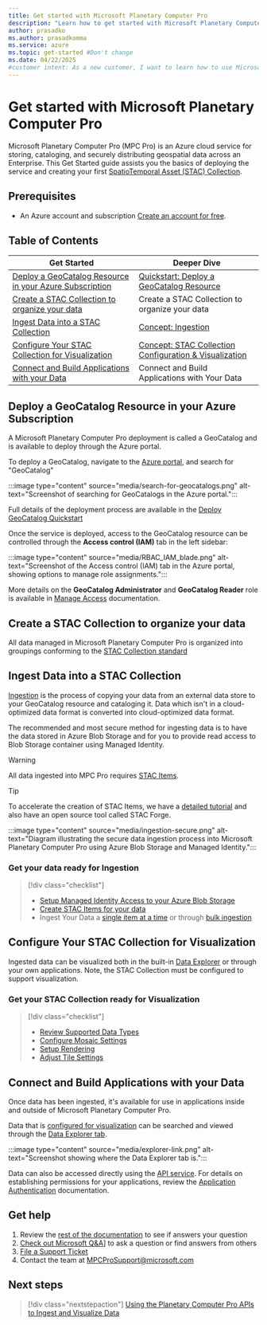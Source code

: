 ```yaml
---
title: Get started with Microsoft Planetary Computer Pro
description: "Learn how to get started with Microsoft Planetary Computer Pro by provisioning a GeoCatalog, organizing geospatial data using STAC collections, ingesting assets, and exploring datasets through APIs and visualization tools"
author: prasadko
ms.author: prasadkomma
ms.service: azure
ms.topic: get-started #Don't change
ms.date: 04/22/2025
#customer intent: As a new customer, I want to learn how to use Microsoft Planetary Computer Pro to solve my geospatial data management challenges.
---
```


# Get started with Microsoft Planetary Computer Pro

Microsoft Planetary Computer Pro (MPC Pro) is an Azure cloud service for storing, cataloging, and securely distributing geospatial data across an Enterprise. This Get Started guide assists you the basics of deploying the service and creating your first [SpatioTemporal Asset (STAC) Collection](./stac-overview.md). 

## Prerequisites

- An Azure account and subscription [Create an account for free](https://azure.microsoft.com/free/?WT.mc_id=A261C142F).

## Table of Contents

| Get Started                     | Deeper Dive                                   |
|-------------------------------------|-----------------------------------------|
| [Deploy a GeoCatalog Resource in your Azure Subscription](#deploy-a-geocatalog-resource-in-your-azure-subscription) | [Quickstart: Deploy a GeoCatalog Resource](/deploy-geocatalog-resource.md)            |
| [Create a STAC Collection to organize your data](#create-a-stac-collection-to-organize-your-data) | Create a STAC Collection to organize your data                |
| [Ingest Data into a STAC Collection](#ingest-data-into-a-stac-collection) | [Concept: Ingestion](./ingestion-overview.md)      |
| [Configure Your STAC Collection for Visualization](#configure-your-stac-collection-for-visualization) | [Concept: STAC Collection Configuration & Visualization](./stac-collection-configuration.md)  |
| [Connect and Build Applications with your Data](#connect-and-build-applications-with-your-data) | Connect and Build Applications with Your Data |

## Deploy a GeoCatalog Resource in your Azure Subscription

A Microsoft Planetary Computer Pro deployment is called a GeoCatalog and is available to deploy through the Azure portal. 

To deploy a GeoCatalog, navigate to the [Azure portal](https://portal.azure.com/), and search for "GeoCatalog"

:::image type="content" source="media/search-for-geocatalogs.png" alt-text="Screenshot of searching for GeoCatalogs in the Azure portal.":::

Full details of the deployment process are available in the [Deploy GeoCatalog Quickstart](./deploy-geocatalog-resource.md)

Once the service is deployed, access to the GeoCatalog resource can be controlled through the **Access control (IAM)** tab in the left sidebar:

:::image type="content" source="media/RBAC_IAM_blade.png" alt-text="Screenshot of the Access control (IAM) tab in the Azure portal, showing options to manage role assignments.":::

More details on the **GeoCatalog Administrator** and **GeoCatalog Reader** role is available in [Manage Access](./manage-access.md) documentation.

## Create a STAC Collection to organize your data

All data managed in Microsoft Planetary Computer Pro is organized into groupings conforming to the [STAC Collection standard](./stac-overview.md#stac-collections) 

<!-- TODO, Add Screenshot showing where to create collection and then link to Create Collection Quickstart

-->

## Ingest Data into a STAC Collection

[Ingestion](./ingestion-overview.md) is the process of copying your data from an external data store to your GeoCatalog resource and cataloging it. Data which isn't in a cloud-optimized data format is converted into cloud-optimized data format. 

The recommended and most secure method for ingesting data is to have the data stored in Azure Blob Storage and for you to provide read access to Blob Storage container using Managed Identity. 

>[!WARNING]
>All data ingested into MPC Pro requires [STAC Items](./stac-overview.md#introduction-to-stac-items). 

>[!TIP]
> To accelerate the creation of STAC Items, we have a [detailed tutorial](./create-stac-item.md) and also have an open source tool called STAC Forge.

:::image type="content" source="media/ingestion-secure.png" alt-text="Diagram illustrating the secure data ingestion process into Microsoft Planetary Computer Pro using Azure Blob Storage and Managed Identity.":::

### Get your data ready for Ingestion
> [!div class="checklist"]
> * [Setup Managed Identity Access to your Azure Blob Storage](./setup-ingestion-credentials-managed-identity.md)
> * [Create STAC Items for your data](./create-stac-item.md)
> * Ingest Your Data a [single item at a time](./add-stac-item-to-collection.md) or through [bulk ingestion](./bulk-ingestion-api.md)


## Configure Your STAC Collection for Visualization

Ingested data can be visualized both in the built-in [Data Explorer](./use-explorer.md) or through your own applications. Note, the STAC Collection must be configured to support visualization. 

<!-- TODO, Links to new Content
-->

### Get your STAC Collection ready for Visualization
> [!div class="checklist"]
> * [Review Supported Data Types](./supported-data-types.md)
> * [Configure Mosaic Settings](./mosaic-configurations-for-collections.md)
> * [Setup Rendering](./render-configuration.md)
> * [Adjust Tile Settings](./tile-settings.md)


## Connect and Build Applications with your Data

Once data has been ingested, it's available for use in applications inside and outside of Microsoft Planetary Computer Pro. 

Data that is [configured for visualization](./stac-collection-configuration.md) can be searched and viewed through the [Data Explorer tab](./use-explorer.md).  

:::image type="content" source="media/explorer-link.png" alt-text="Screenshot showing where the Data Explorer tab is.":::

Data can also be accessed directly using the [API service](./). For details on establishing permissions for your applications, review the [Application Authentication](./application-authentication.md) documentation. 

<!-- TODO, Links to new Content

-->


## Get help

1. Review the [rest of the documentation](./) to see if answers your question
2. [Check out Microsoft Q&A](https://learn.microsoft.com/answers/tags/133/azure)] to ask a question or find answers from others
3. [File a Support Ticket](https://azure.microsoft.com/en-us/support/create-ticket)
4. Contact the team at MPCProSupport@microsoft.com 

<!-- TODO, Links to new Content
 Link to Tutorial and deployment. 
-->

## Next steps

> [!div class="nextstepaction"]
> [Using the Planetary Computer Pro APIs to Ingest and Visualize Data](./api-tutorial.md)